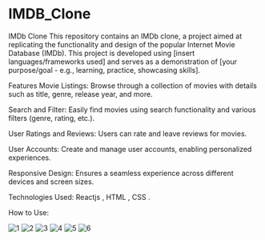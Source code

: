 # IMDB_Clone
IMDb Clone
This repository contains an IMDb clone, a project aimed at replicating the functionality and design of the popular Internet Movie Database (IMDb). This project is developed using [insert languages/frameworks used] and serves as a demonstration of [your purpose/goal - e.g., learning, practice, showcasing skills].

Features
Movie Listings: Browse through a collection of movies with details such as title, genre, release year, and more.

Search and Filter: Easily find movies using search functionality and various filters (genre, rating, etc.).

User Ratings and Reviews: Users can rate and leave reviews for movies.

User Accounts: Create and manage user accounts, enabling personalized experiences.

Responsive Design: Ensures a seamless experience across different devices and screen sizes.

Technologies Used: Reactjs , HTML , CSS . 

How to Use:


![1](https://github.com/Anirudhj0shi/IMDB_Clone/assets/141419375/6e3f8b5f-2d0d-419c-83c9-a8e64f3e5674)
![2](https://github.com/Anirudhj0shi/IMDB_Clone/assets/141419375/b5af13be-3282-404a-b5e7-b5b01fbc8fe6)
![3](https://github.com/Anirudhj0shi/IMDB_Clone/assets/141419375/28678482-c63b-449f-9822-13fa2f681c6d)
![4](https://github.com/Anirudhj0shi/IMDB_Clone/assets/141419375/4d8827c2-840e-47d6-838c-bb59f8c80b80)
![5](https://github.com/Anirudhj0shi/IMDB_Clone/assets/141419375/bcc70242-6ce2-475a-8430-ecd75cbfabd6)
![6](https://github.com/Anirudhj0shi/IMDB_Clone/assets/141419375/05c2a482-b1d1-4a73-a85a-f5009b93b39b)
